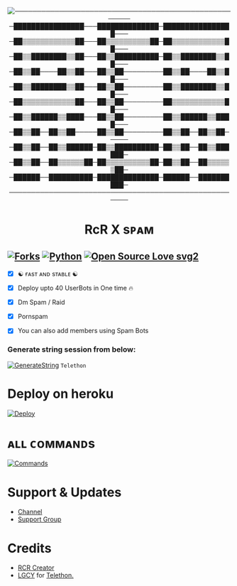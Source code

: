 <p align="center">
  <img 
──────────────────────────────────────────────────────
─████████████████───██████████████─████████████████───
─██▒▒▒▒▒▒▒▒▒▒▒▒██───██▒▒▒▒▒▒▒▒▒▒██─██▒▒▒▒▒▒▒▒▒▒▒▒██───
─██▒▒████████▒▒██───██▒▒██████████─██▒▒████████▒▒██───
─██▒▒██────██▒▒██───██▒▒██─────────██▒▒██────██▒▒██───
─██▒▒████████▒▒██───██▒▒██─────────██▒▒████████▒▒██───
─██▒▒▒▒▒▒▒▒▒▒▒▒██───██▒▒██─────────██▒▒▒▒▒▒▒▒▒▒▒▒██───
─██▒▒██████▒▒████───██▒▒██─────────██▒▒██████▒▒████───
─██▒▒██──██▒▒██─────██▒▒██─────────██▒▒██──██▒▒██─────
─██▒▒██──██▒▒██████─██▒▒██████████─██▒▒██──██▒▒██████─
─██▒▒██──██▒▒▒▒▒▒██─██▒▒▒▒▒▒▒▒▒▒██─██▒▒██──██▒▒▒▒▒▒██─
─██████──██████████─██████████████─██████──██████████─
──────────────────────────────────────────────────────" alt=" 
──────────────────────────────────────────────────────
─████████████████───██████████████─████████████████───
─██▒▒▒▒▒▒▒▒▒▒▒▒██───██▒▒▒▒▒▒▒▒▒▒██─██▒▒▒▒▒▒▒▒▒▒▒▒██───
─██▒▒████████▒▒██───██▒▒██████████─██▒▒████████▒▒██───
─██▒▒██────██▒▒██───██▒▒██─────────██▒▒██────██▒▒██───
─██▒▒████████▒▒██───██▒▒██─────────██▒▒████████▒▒██───
─██▒▒▒▒▒▒▒▒▒▒▒▒██───██▒▒██─────────██▒▒▒▒▒▒▒▒▒▒▒▒██───
─██▒▒██████▒▒████───██▒▒██─────────██▒▒██████▒▒████───
─██▒▒██──██▒▒██─────██▒▒██─────────██▒▒██──██▒▒██─────
─██▒▒██──██▒▒██████─██▒▒██████████─██▒▒██──██▒▒██████─
─██▒▒██──██▒▒▒▒▒▒██─██▒▒▒▒▒▒▒▒▒▒██─██▒▒██──██▒▒▒▒▒▒██─
─██████──██████████─██████████████─██████──██████████─
──────────────────────────────────────────────────────">
</p>
<h1 align="center">
  <b>RcR X sᴘᴀᴍ</b>
</h1>

[![Forks](https://img.shields.io/github/forks/MrRizoel/RiZoeLXSpam?style=flat-square&color=orange)](https://github.com/MrRizoel/RiZoeLXSpam/fork)
[![Python](https://img.shields.io/badge/Python-v3.9.7-blue)](https://www.python.org/)
[![Open Source Love svg2](https://badges.frapsoft.com/os/v2/open-source.svg?v=103)](https://github.com/MrRizoel/RiZoeLXSpam)   
----
 
- [x] ☯︎ ғᴀsᴛ ᴀɴᴅ sᴛᴀʙʟᴇ ☯︎
- [x] Deploy upto 40 UserBots in One time 🔥
- [x] Dm Spam / Raid
- [x] Pornspam
- [x] You can also add members using Spam Bots


### Generate string session from below:

[![GenerateString](https://img.shields.io/badge/RcRXSpam-String-yellowgreen)](https://replit.com/@RiZoeL/RiZoeLXSpam#main.py) ``Telethon``

# Deploy on heroku

[![Deploy](https://www.herokucdn.com/deploy/button.svg)](https://heroku.com/deploy?template=https://github.com/TheRiZoeL/RiZoeLSpam)


# ᴀʟʟ ᴄᴏᴍᴍᴀɴᴅs
[![Commands](https://img.shields.io/badge/RcRXSpam-CMDS-blue)](https://t.me/Resourcez/4)

# Support & Updates
* [Channel](https://t.me/RCR_OFFICIAL)
* [Support Group](https://t.me/RCRxHELL)

# Credits
* [RCR Creator](https://github.com/SUSHILxSPAM)
* [LGCY](https://github.com/LGCY_MUSIC_PLAYER/) for [Telethon.](https://github.com/LonamiWebs/Telethon)
